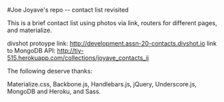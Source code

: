 #Joe Joyave's repo -- contact list revisited

This is a brief contact list using photos via link, routers for different pages, and materialize.

divshot protoype link: http://development.assn-20-contacts.divshot.io
link to MongoDB API: http://tiy-515.herokuapp.com/collections/joyave_contacts_ii

The following deserve thanks:

Materialize.css, Backbone.js, Handlebars.js, jQuery, Underscore.js, MongoDB and Heroku, and Sass.
